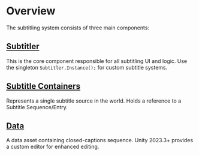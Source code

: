 # Overview
The subtitling system consists of three main components:

## [Subtitler](subtitler.md)
This is the core component responsible for all subtitling UI and logic. Use the singleton `Subtitler.Instance();` for custom subtitle systems.

## [Subtitle Containers](containers.md)
Represents a single subtitle source in the world. Holds a reference to a Subtitle Sequence/Entry.

## [Data](data.md)
A data asset containing closed-captions sequence. Unity 2023.3+ provides a custom editor for enhanced editing.



